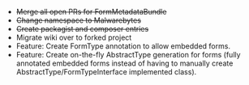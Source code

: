 * ~~Merge all open PRs for FormMetadataBundle~~
* ~~Change namespace to Malwarebytes~~
* ~~Create packagist and composer entries~~
* Migrate wiki over to forked project
* Feature: Create FormType annotation to allow embedded forms.
* Feature: Create on-the-fly AbstractType generation for forms (fully annotated embedded forms instead of having to
  manually create AbstractType/FormTypeInterface implemented class).
